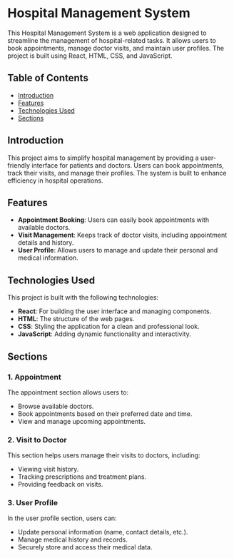 # Hospital Management System

This Hospital Management System is a web application designed to streamline the management of hospital-related tasks. It allows users to book appointments, manage doctor visits, and maintain user profiles. The project is built using React, HTML, CSS, and JavaScript.

## Table of Contents
- [Introduction](#introduction)
- [Features](#features)
- [Technologies Used](#technologies-used)
- [Sections](#sections)

## Introduction

This project aims to simplify hospital management by providing a user-friendly interface for patients and doctors. Users can book appointments, track their visits, and manage their profiles. The system is built to enhance efficiency in hospital operations.

## Features

- **Appointment Booking**: Users can easily book appointments with available doctors.
- **Visit Management**: Keeps track of doctor visits, including appointment details and history.
- **User Profile**: Allows users to manage and update their personal and medical information.

## Technologies Used

This project is built with the following technologies:

- **React**: For building the user interface and managing components.
- **HTML**: The structure of the web pages.
- **CSS**: Styling the application for a clean and professional look.
- **JavaScript**: Adding dynamic functionality and interactivity.

## Sections

### 1. Appointment

The appointment section allows users to:
- Browse available doctors.
- Book appointments based on their preferred date and time.
- View and manage upcoming appointments.

### 2. Visit to Doctor

This section helps users manage their visits to doctors, including:
- Viewing visit history.
- Tracking prescriptions and treatment plans.
- Providing feedback on visits.

### 3. User Profile

In the user profile section, users can:
- Update personal information (name, contact details, etc.).
- Manage medical history and records.
- Securely store and access their medical data.
